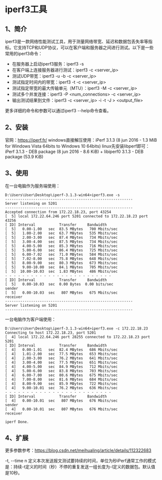 # iperf3工具

## 1、简介
iperf3是一款网络性能测试工具，用于测量网络带宽、延迟和数据包丢失率等指标。它支持TCP和UDP协议，可以在客户端和服务器之间进行测试。以下是一些常用的iperf3命令：

- 在服务器上启动iperf3服务：iperf3 -s
- 在客户端上连接服务器进行测试：iperf3 -c <server_ip>
- 测试UDP带宽：iperf3 -u -b <bandwidth> -c <server_ip>
- 测试指定时间内的带宽：iperf3 -t <time> -c <server_ip>
- 测试指定带宽的最大传输单元（MTU）：iperf3 -M <MTU> -c <server_ip>
- 测试多个并发连接：iperf3 -P <num_connections> -c <server_ip>
- 输出测试结果到文件：iperf3 -c <server_ip> -i <interval> -t <time> -J > <output_file>

更多详细的命令和参数可以通过iperf3 --help命令查看。

## 2、安装
官网：https://iperf.fr/
windows直接解压使用：iPerf 3.1.3 (8 jun 2016 - 1.3 MiB for Windows Vista 64bits to Windows 10 64bits)
linux先安装libperf即可：iPerf 3.1.3 - DEB package (8 jun 2016 - 8.6 KiB) + libiperf0 3.1.3 - DEB package (53.9 KiB)

## 3、使用
在一台电脑作为服务端使用：
```
D:\Users\User\Desktop\iperf-3.1.3-win64>iperf3.exe -s
-----------------------------------------------------------
Server listening on 5201
-----------------------------------------------------------
Accepted connection from 172.22.18.23, port 43254
[  5] local 172.22.64.246 port 5201 connected to 172.22.18.23 port 43256
[ ID] Interval           Transfer     Bandwidth
[  5]   0.00-1.00   sec  83.5 MBytes   700 Mbits/sec
[  5]   1.00-2.00   sec  63.7 MBytes   535 Mbits/sec
[  5]   2.00-3.00   sec  87.4 MBytes   734 Mbits/sec
[  5]   3.00-4.00   sec  87.5 MBytes   734 Mbits/sec
[  5]   4.00-5.00   sec  85.3 MBytes   716 Mbits/sec
[  5]   5.00-6.00   sec  86.4 MBytes   725 Mbits/sec
[  5]   6.00-7.02   sec  71.0 MBytes   584 Mbits/sec
[  5]   7.02-8.00   sec  75.8 MBytes   648 Mbits/sec
[  5]   8.00-9.00   sec  80.3 MBytes   673 Mbits/sec
[  5]   9.00-10.00  sec  84.1 MBytes   705 Mbits/sec
[  5]  10.00-10.03  sec  1.83 MBytes   486 Mbits/sec
- - - - - - - - - - - - - - - - - - - - - - - - -
[ ID] Interval           Transfer     Bandwidth
[  5]   0.00-10.03  sec  0.00 Bytes  0.00 bits/sec                  sender
[  5]   0.00-10.03  sec   807 MBytes   675 Mbits/sec                  receiver
-----------------------------------------------------------
Server listening on 5201
-----------------------------------------------------------
```

一台电脑作为客户端使用：
```
D:\Users\User\Desktop\iperf-3.1.3-win64>iperf3.exe -c 172.22.18.23
Connecting to host 172.22.18.23, port 5201
[  4] local 172.22.64.246 port 28255 connected to 172.22.18.23 port 5201
[ ID] Interval           Transfer     Bandwidth
[  4]   0.00-1.01   sec  82.4 MBytes   686 Mbits/sec
[  4]   1.01-2.00   sec  77.5 MBytes   653 Mbits/sec
[  4]   2.00-3.00   sec  76.2 MBytes   641 Mbits/sec
[  4]   3.00-4.00   sec  77.5 MBytes   651 Mbits/sec
[  4]   4.00-5.00   sec  84.9 MBytes   712 Mbits/sec
[  4]   5.00-6.00   sec  83.8 MBytes   703 Mbits/sec
[  4]   6.00-7.00   sec  80.6 MBytes   675 Mbits/sec
[  4]   7.00-8.00   sec  81.6 MBytes   684 Mbits/sec
[  4]   8.00-9.00   sec  85.9 MBytes   722 Mbits/sec
[  4]   9.00-10.01  sec  76.2 MBytes   636 Mbits/sec
- - - - - - - - - - - - - - - - - - - - - - - - -
[ ID] Interval           Transfer     Bandwidth
[  4]   0.00-10.01  sec   807 MBytes   676 Mbits/sec                  sender
[  4]   0.00-10.01  sec   807 MBytes   676 Mbits/sec                  receiver

iperf Done.
```

## 4、扩展
更多参数参考：https://blog.csdn.net/meihualing/article/details/112322683

-t, --time n 定义本次发送报文测试要持续的时间，单位为秒iPerf通常工作的模式是：持续-t定义的时间（秒）不停的重复发送一组长度为-l定义的数据包。默认值是10秒。
